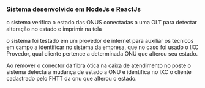 ### Sistema desenvolvido em NodeJs e ReactJs

o sistema verifica o estado das ONUS conectadas a uma OLT para detectar alteração no estado e imprimir na tela

o sistema foi testado em um provedor de internet para auxiliar os tecnicos em campo a identificar no sistema da empresa, que no caso foi usado o IXC Provedor,
qual cliente pertence a determinada ONU que alterou seu estado.

Ao remover o conector da fibra ótica na caixa de atendimento no poste o sistema detecta a mudança de estado a ONU e identifica no IXC o cliente cadastrado pelo FHTT da
onu que alterou o estado.
